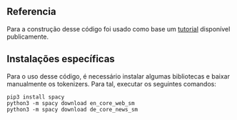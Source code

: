 ## Referencia

Para a construção desse código foi usado como base um [tutorial](https://towardsdatascience.com/a-detailed-guide-to-pytorchs-nn-transformer-module-c80afbc9ffb1) disponível publicamente.

## Instalações específicas

Para o uso desse código, é necessário instalar algumas bibliotecas e baixar manualmente os tokenizers. Para tal, executar
os seguintes comandos:

```
pip3 install spacy
python3 -m spacy download en_core_web_sm
python3 -m spacy download de_core_news_sm
```